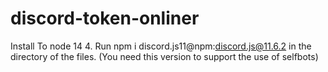 # discord-token-onliner
Install To node 14
4. Run npm i discord.js11@npm:discord.js@11.6.2 in the directory of the files. (You need this version to support the use of selfbots)
